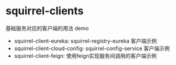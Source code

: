 # squirrel-clients

基础服务对应的客户端的用法 demo

* squirrel-client-eureka: squirrel-registry-eureka 客户端示例
* squirrel-client-cloud-config: squirrel-config-service 客户端示例
* squirrel-client-feign: 使用feign实现服务间调用的客户端示例
